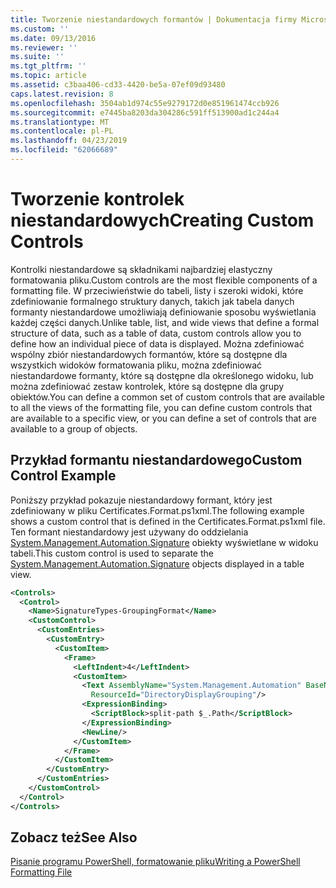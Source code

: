 ```yaml
---
title: Tworzenie niestandardowych formantów | Dokumentacja firmy Microsoft
ms.custom: ''
ms.date: 09/13/2016
ms.reviewer: ''
ms.suite: ''
ms.tgt_pltfrm: ''
ms.topic: article
ms.assetid: c3baa406-cd33-4420-be5a-07ef09d93480
caps.latest.revision: 8
ms.openlocfilehash: 3504ab1d974c55e9279172d0e851961474ccb926
ms.sourcegitcommit: e7445ba8203da304286c591ff513900ad1c244a4
ms.translationtype: MT
ms.contentlocale: pl-PL
ms.lasthandoff: 04/23/2019
ms.locfileid: "62066689"
---
```

# <a name="creating-custom-controls"></a><span data-ttu-id="5bec9-102">Tworzenie kontrolek niestandardowych</span><span class="sxs-lookup"><span data-stu-id="5bec9-102">Creating Custom Controls</span></span>

<span data-ttu-id="5bec9-103">Kontrolki niestandardowe są składnikami najbardziej elastyczny formatowania pliku.</span><span class="sxs-lookup"><span data-stu-id="5bec9-103">Custom controls are the most flexible components of a formatting file.</span></span> <span data-ttu-id="5bec9-104">W przeciwieństwie do tabeli, listy i szeroki widoki, które zdefiniowanie formalnego struktury danych, takich jak tabela danych formanty niestandardowe umożliwiają definiowanie sposobu wyświetlania każdej części danych.</span><span class="sxs-lookup"><span data-stu-id="5bec9-104">Unlike table, list, and wide views that define a formal structure of data, such as a table of data, custom controls allow you to define how an individual piece of data is displayed.</span></span> <span data-ttu-id="5bec9-105">Można zdefiniować wspólny zbiór niestandardowych formantów, które są dostępne dla wszystkich widoków formatowania pliku, można zdefiniować niestandardowe formanty, które są dostępne dla określonego widoku, lub można zdefiniować zestaw kontrolek, które są dostępne dla grupy obiektów.</span><span class="sxs-lookup"><span data-stu-id="5bec9-105">You can define a common set of custom controls that are available to all the views of the formatting file, you can define custom controls that are available to a specific view, or you can define a set of controls that are available to a group of objects.</span></span>

## <a name="custom-control-example"></a><span data-ttu-id="5bec9-106">Przykład formantu niestandardowego</span><span class="sxs-lookup"><span data-stu-id="5bec9-106">Custom Control Example</span></span>

<span data-ttu-id="5bec9-107">Poniższy przykład pokazuje niestandardowy formant, który jest zdefiniowany w pliku Certificates.Format.ps1xml.</span><span class="sxs-lookup"><span data-stu-id="5bec9-107">The following example shows a custom control that is defined in the Certificates.Format.ps1xml file.</span></span> <span data-ttu-id="5bec9-108">Ten formant niestandardowy jest używany do oddzielania [System.Management.Automation.Signature](/dotnet/api/System.Management.Automation.Signature) obiekty wyświetlane w widoku tabeli.</span><span class="sxs-lookup"><span data-stu-id="5bec9-108">This custom control is used to separate the [System.Management.Automation.Signature](/dotnet/api/System.Management.Automation.Signature) objects displayed in a table view.</span></span>

```xml
<Controls>
  <Control>
    <Name>SignatureTypes-GroupingFormat</Name>
    <CustomControl>
      <CustomEntries>
        <CustomEntry>
          <CustomItem>
            <Frame>
              <LeftIndent>4</LeftIndent>
              <CustomItem>
                <Text AssemblyName="System.Management.Automation" BaseName="FileSystemProviderStrings"
                  ResourceId="DirectoryDisplayGrouping"/>
                <ExpressionBinding>
                  <ScriptBlock>split-path $_.Path</ScriptBlock>
                </ExpressionBinding>
                <NewLine/>
              </CustomItem>
            </Frame>
          </CustomItem>
        </CustomEntry>
      </CustomEntries>
    </CustomControl>
  </Control>
</Controls>

```

## <a name="see-also"></a><span data-ttu-id="5bec9-109">Zobacz też</span><span class="sxs-lookup"><span data-stu-id="5bec9-109">See Also</span></span>

[<span data-ttu-id="5bec9-110">Pisanie programu PowerShell, formatowanie pliku</span><span class="sxs-lookup"><span data-stu-id="5bec9-110">Writing a PowerShell Formatting File</span></span>](./writing-a-powershell-formatting-file.md)
